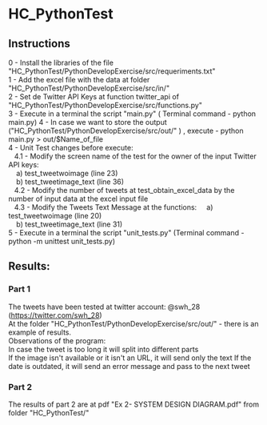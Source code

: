 # HC_PythonTest

## Instructions<br/>

0 - Install the libraries of the file "HC_PythonTest/PythonDevelopExercise/src/requeriments.txt" <br/>
1 - Add the excel file with the data at folder "HC_PythonTest/PythonDevelopExercise/src/in/" <br/>
2 - Set de Twitter API Keys at function twitter_api of "HC_PythonTest/PythonDevelopExercise/src/functions.py" <br/>
3 - Execute in a terminal the script "main.py" ( Terminal command - python main.py) 4 - In case we want to store the output <br/>("HC_PythonTest/PythonDevelopExercise/src/out/" ) , execute - python main.py > out/$Name_of_file<br/>
4 - Unit Test changes before execute:<br/>
   &nbsp;&nbsp; 4.1 - Modify the screen name of the test for the owner of the input Twitter API keys: <br/>
   &nbsp;&nbsp;&nbsp;       a) test_tweetwoimage (line 23)<br/>
   &nbsp;&nbsp;&nbsp;       b) test_tweetimage_text (line 36)<br/>
   &nbsp;&nbsp; 4.2 - Modify the number of tweets at test_obtain_excel_data by the number of input data at the excel input file<br/>
   &nbsp;&nbsp; 4.3 - Modify the Tweets Text Message at  the functions:
   &nbsp;&nbsp;&nbsp;       a) test_tweetwoimage (line 20)<br/>
   &nbsp;&nbsp;&nbsp;       b) test_tweetimage_text (line 31)<br/>
5 - Execute in a terminal the script "unit_tests.py" (Terminal command -python -m unittest unit_tests.py)<br/>
## Results:<br/>

### Part 1<br/>
The tweets have been tested at twitter account: @swh_28 (https://twitter.com/swh_28) <br/>
At the folder "HC_PythonTest/PythonDevelopExercise/src/out/" - there is an example of results. <br/>
Observations of the program: <br/>
In case the tweet is too long it will split into different parts <br/>
If the image isn't available or it isn't an URL, it will send only the text If the date is outdated, it will send an error message and pass to the next tweet<br/>

### Part 2 <br/>
The results of part 2 are at pdf "Ex 2- SYSTEM DESIGN DIAGRAM.pdf" from folder "HC_PythonTest/"<br/>
